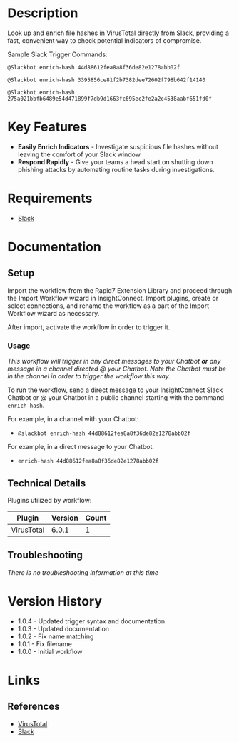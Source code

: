 # Description

Look up and enrich file hashes in VirusTotal directly from Slack, providing a fast, convenient way to check potential indicators of compromise. 

Sample Slack Trigger Commands:

`@Slackbot enrich-hash 44d88612fea8a8f36de82e1278abb02f`

`@Slackbot enrich-hash 3395856ce81f2b7382dee72602f798b642f14140`

`@Slackbot enrich-hash 275a021bbfb6489e54d471899f7db9d1663fc695ec2fe2a2c4538aabf651fd0f`

# Key Features

* **Easily Enrich Indicators** - Investigate suspicious file hashes without leaving the comfort of your Slack window
* **Respond Rapidly** - Give your teams a head start on shutting down phishing attacks by automating routine tasks during investigations.

# Requirements

* [Slack](https://insightconnect.help.rapid7.com/docs/configure-slack-for-chatops)

# Documentation

## Setup

Import the workflow from the Rapid7 Extension Library and proceed through the Import Workflow wizard in InsightConnect. Import plugins, create or select connections, and rename the workflow as a part of the Import Workflow wizard as necessary.

After import, activate the workflow in order to trigger it.

### Usage

*This workflow will trigger in any direct messages to your Chatbot **or** any message in a channel directed @ your Chatbot. Note the Chatbot must be in the channel in order to trigger the workflow this way.*

To run the workflow, send a direct message to your InsightConnect Slack Chatbot or @ your Chatbot in a public channel starting with the command `enrich-hash`.

For example, in a channel with your Chatbot:

* `@slackbot enrich-hash 44d88612fea8a8f36de82e1278abb02f`

For example, in a direct message to your Chatbot:

* `enrich-hash 44d88612fea8a8f36de82e1278abb02f`

## Technical Details

Plugins utilized by workflow:

|Plugin|Version|Count|
|----|----|--------|
|VirusTotal|6.0.1|1|

## Troubleshooting

_There is no troubleshooting information at this time_

# Version History

* 1.0.4 - Updated trigger syntax and documentation
* 1.0.3 - Updated documentation
* 1.0.2 - Fix name matching
* 1.0.1 - Fix filename
* 1.0.0 - Initial workflow

# Links

## References

* [VirusTotal](https://www.virustotal.com/gui/home/upload)
* [Slack](https://slack.com)
